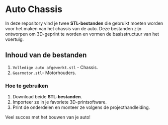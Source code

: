 # Auto Chassis 

In deze repository vind je twee **STL-bestanden** die gebruikt moeten worden voor het maken van het chassis van de auto. Deze bestanden zijn ontworpen om 3D-geprint te worden en vormen de basisstructuur van het voertuig.

## Inhoud van de bestanden
1. `Volledige auto afgewerkt.stl` - Chassis.
2. `Gearmotor.stl`- Motorhouders.

### Hoe te gebruiken
1. Download beide **STL-bestanden**.
2. Importeer ze in je favoriete 3D-printsoftware.
3. Print de onderdelen en monteer ze volgens de projecthandleiding.

Veel succes met het bouwen van je auto!
